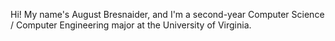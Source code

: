 Hi! My name's August Bresnaider, and I'm a second-year Computer Science / Computer Engineering major at the University of Virginia. 

